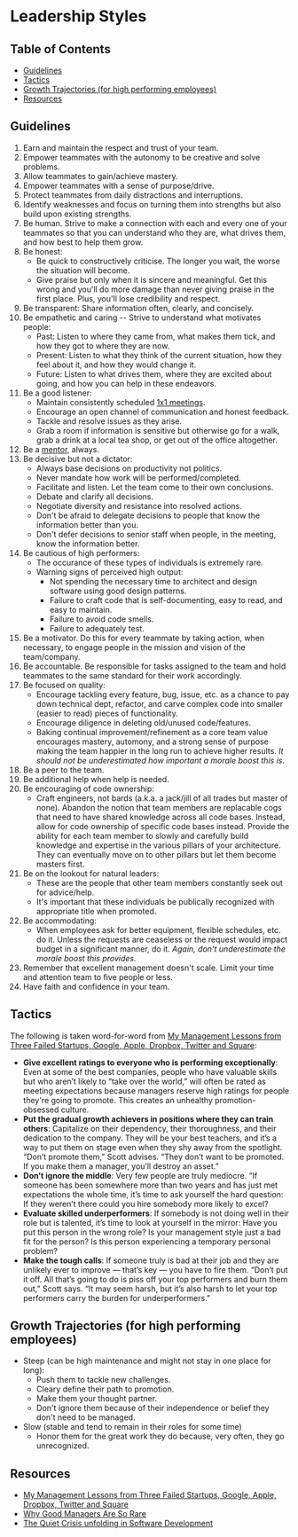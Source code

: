 # Leadership Styles

<!-- Tocer[start]: Auto-generated, don't remove. -->

## Table of Contents

  - [Guidelines](#guidelines)
  - [Tactics](#tactics)
  - [Growth Trajectories (for high performing employees)](#growth-trajectories-for-high-performing-employees)
  - [Resources](#resources)

<!-- Tocer[finish]: Auto-generated, don't remove. -->

## Guidelines

1. Earn and maintain the respect and trust of your team.
1. Empower teammates with the autonomy to be creative and solve problems.
1. Allow teammates to gain/achieve mastery.
1. Empower teammates with a sense of purpose/drive.
1. Protect teammates from daily distractions and interruptions.
1. Identify weaknesses and focus on turning them into strengths but also build upon existing
   strengths.
1. Be human. Strive to make a connection with each and every one of your teammates so that you can
   understand who they are, what drives them, and how best to help them grow.
1. Be honest:
    - Be quick to constructively criticise. The longer you wait, the worse the situation will become.
    - Give praise but only when it is sincere and meaningful. Get this wrong and you'll do more
      damage than never giving praise in the first place. Plus, you'll lose credibility and respect.
1. Be transparent: Share information often, clearly, and concisely.
1. Be empathetic and caring -- Strive to understand what motivates people:
    - Past: Listen to where they came from, what makes them tick, and how they got to where they are
      now.
    - Present: Listen to what they think of the current situation, how they feel about it, and how
      they would change it.
    - Future: Listen to what drives them, where they are excited about going, and how you can help
      in these endeavors.
1. Be a good listener:
    - Maintain consistently scheduled
      [1x1 meetings](http://randsinrepose.com/archives/the-update-the-vent-and-the-disaster).
    - Encourage an open channel of communication and honest feedback.
    - Tackle and resolve issues as they arise.
    - Grab a room if information is sensitive but otherwise go for a walk, grab a drink at a local
      tea shop, or get out of the office altogether.
1. Be a [mentor](https://alistapart.com/article/be-a-mentor), always.
1. Be decisive but not a dictator:
    - Always base decisions on productivity not politics.
    - Never mandate how work will be performed/completed.
    - Facilitate and listen. Let the team come to their own conclusions.
    - Debate and clarify all decisions.
    - Negotiate diversity and resistance into resolved actions.
    - Don't be afraid to delegate decisions to people that know the information better than you.
    - Don't defer decisions to senior staff when people, in the meeting, know the information
      better.
1. Be cautious of high performers:
    - The occurance of these types of individuals is extremely rare.
    - Warning signs of perceived high output:
      - Not spending the necessary time to architect and design software using good design patterns.
      - Failure to craft code that is self-documenting, easy to read, and easy to maintain.
      - Failure to avoid code smells.
      - Failure to adequately test.
1. Be a motivator. Do this for every teammate by taking action, when necessary, to engage people in
   the mission and vision of the team/company.
1. Be accountable. Be responsible for tasks assigned to the team and hold teammates to the same
   standard for their work accordingly.
1. Be focused on quality:
    - Encourage tackling every feature, bug, issue, etc. as a chance to pay down technical dept,
      refactor, and carve complex code into smaller (easier to read) pieces of functionality.
    - Encourage diligence in deleting old/unused code/features.
    - Baking continual improvement/refinement as a core team value encourages mastery, automony, and
      a strong sense of purpose making the team happier in the long run to achieve higher results.
      *It should not be underestimated how important a morale boost this is.*
1. Be a peer to the team.
1. Be additional help when help is needed.
1. Be encouraging of code ownership:
    - Craft engineers, not bards (a.k.a. a jack/jill of all trades but master of none). Abandon the
      notion that team members are replacable cogs that need to have shared knowledge across all
      code bases. Instead, allow for code ownership of specific code bases instead. Provide the
      ability for each team member to slowly and carefully build knowledge and expertise in the
      various pillars of your architecture. They can eventually move on to other pillars but let
      them become masters first.
1. Be on the lookout for natural leaders:
    - These are the people that other team members constantly seek out for advice/help.
    - It's important that these individuals be publically recognized with appropriate title when
      promoted.
1. Be accommodating:
    - When employees ask for better equipment, flexible schedules, etc. do it. Unless the requests
      are ceaseless or the request would impact budget in a significant manner, do it. *Again, don't
      underestimate the morale boost this provides.*
1. Remember that excellent management doesn't scale. Limit your time and attention team to five
   people or less.
1. Have faith and confidence in your team.

## Tactics

The following is taken word-for-word from [My Management Lessons from Three Failed Startups, Google, Apple, Dropbox, Twitter and Square](http://www.timeforpool.com/2/post/2014/02/my-management-lessons-from-three-failed-startups-google-apple-dropbox-twitter-and-squareread.html):

- **Give excellent ratings to everyone who is performing exceptionally**: Even at some of the best
  companies, people who have valuable skills but who aren’t likely to “take over the world,” will
  often be rated as meeting expectations because managers reserve high ratings for people they're
  going to promote. This creates an unhealthy promotion- obsessed culture.
- **Put the gradual growth achievers in positions where they can train others**: Capitalize on their
  dependency, their thoroughness, and their dedication to the company. They will be your best
  teachers, and it’s a way to put them on stage even when they shy away from the spotlight. “Don’t
  promote them,” Scott advises. “They don’t want to be promoted. If you make them a manager, you’ll
  destroy an asset.”
- **Don’t ignore the middle**: Very few people are truly mediocre. “If someone has been somewhere
  more than two years and has just met expectations the whole time, it’s time to ask yourself the
  hard question: If they weren’t there could you hire somebody more likely to excel?
- **Evaluate skilled underperformers**: If somebody is not doing well in their role but is talented,
  it’s time to look at yourself in the mirror: Have you put this person in the wrong role? Is your
  management style just a bad fit for the person? Is this person experiencing a temporary personal
  problem?
- **Make the tough calls**: If someone truly is bad at their job and they are unlikely ever to
  improve — that’s key — you have to fire them. “Don’t put it off. All that’s going to do is piss
  off your top performers and burn them out,” Scott says. “It may seem harsh, but it’s also harsh to
  let your top performers carry the burden for underperformers.”

## Growth Trajectories (for high performing employees)

- Steep (can be high maintenance and might not stay in one place for long):
  - Push them to tackle new challenges.
  - Cleary define their path to promotion.
  - Make them your thought partner.
  - Don't ignore them because of their independence or belief they don't need to be managed.
- Slow (stable and tend to remain in their roles for some time)
  - Honor them for the great work they do because, very often, they go unrecognized.

## Resources

- [My Management Lessons from Three Failed Startups, Google, Apple, Dropbox, Twitter and Square](http://www.timeforpool.com/2/post/2014/02/my-management-lessons-from-three-failed-startups-google-apple-dropbox-twitter-and-squareread.html)
- [Why Good Managers Are So Rare](http://blogs.hbr.org/2014/03/why-good-managers-are-so-rare)
- [The Quiet Crisis unfolding in Software Development](https://medium.com/@billjordan1/the-quiet-crisis-unfolding-in-software-development-cffbdafbf450)
